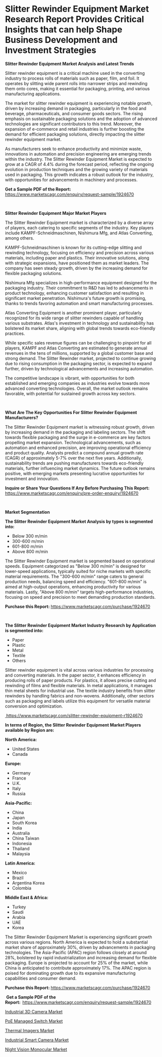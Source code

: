 <p><h1>Slitter Rewinder Equipment Market Research Report Provides Critical Insights that can help Shape Business Development and Investment Strategies</h1></p><p><strong>Slitter Rewinder Equipment Market Analysis and Latest Trends</strong></p>
<p><p>Slitter rewinder equipment is a critical machine used in the converting industry to process rolls of materials such as paper, film, and foil. It operates by slitting wide parent rolls into narrower strips and rewinding them onto cores, making it essential for packaging, printing, and various manufacturing applications. </p><p>The market for slitter rewinder equipment is experiencing notable growth, driven by increasing demand in packaging, particularly in the food and beverage, pharmaceuticals, and consumer goods sectors. The rising emphasis on sustainable packaging solutions and the adoption of advanced technologies are significant contributors to this trend. Moreover, the expansion of e-commerce and retail industries is further boosting the demand for efficient packaging solutions, directly impacting the slitter rewinder equipment market.</p><p>As manufacturers seek to enhance productivity and minimize waste, innovations in automation and precision engineering are emerging trends within the industry. The Slitter Rewinder Equipment Market is expected to grow at a CAGR of 4.4% during the forecast period, reflecting the ongoing evolution in production techniques and the growing variety of materials used in packaging. This growth indicates a robust outlook for the industry, with opportunities for advancements in machinery and processes.</p></p>
<p><strong>Get a Sample PDF of the Report:&nbsp;</strong> <a href="https://www.marketscagr.com/enquiry/request-sample/1924670?utm_campaign=1868&utm_medium=2&utm_source=Github&utm_content=ia&utm_term=10042025&utm_id=slitter-rewinder-equipment">https://www.marketscagr.com/enquiry/request-sample/1924670</a></p>
<p>&nbsp;</p>
<p><strong>Slitter Rewinder Equipment Major Market Players</strong></p>
<p><p>The Slitter Rewinder Equipment market is characterized by a diverse array of players, each catering to specific segments of the industry. Key players include KAMPF-Schneidmaschinen, Nishimura Mfg, and Atlas Converting, among others.</p><p>KAMPF-Schneidmaschinen is known for its cutting-edge slitting and rewinding technology, focusing on efficiency and precision across various materials, including paper and plastics. Their innovative solutions, along with strategic expansions, have positioned them as market leaders. The company has seen steady growth, driven by the increasing demand for flexible packaging solutions.</p><p>Nishimura Mfg specializes in high-performance equipment designed for the packaging industry. Their commitment to R&D has led to advancements in product technology, enhancing customer satisfaction and resulting in significant market penetration. Nishimura's future growth is promising, thanks to trends favoring automation and smart manufacturing processes.</p><p>Atlas Converting Equipment is another prominent player, particularly recognized for its wide range of slitter rewinders capable of handling various substrates. Atlas's investment in technology and sustainability has bolstered its market share, aligning with global trends towards eco-friendly practices.</p><p>While specific sales revenue figures can be challenging to pinpoint for all players, KAMPF and Atlas Converting are estimated to generate annual revenues in the tens of millions, supported by a global customer base and strong demand. The Slitter Rewinder market, projected to continue growing due to rising consumption in the packaging sector, is expected to expand further, driven by technological advancements and increasing automation.</p><p>The competitive landscape is vibrant, with opportunities for both established and emerging companies as industries evolve towards more advanced converting technologies. Overall, the market outlook remains favorable, with potential for sustained growth across key sectors.</p></p>
<p>&nbsp;</p>
<p><strong>What Are The Key Opportunities For Slitter Rewinder Equipment Manufacturers?</strong></p>
<p><p>The Slitter Rewinder Equipment market is witnessing robust growth, driven by increasing demand in the packaging and labeling sectors. The shift towards flexible packaging and the surge in e-commerce are key factors propelling market expansion. Technological advancements, such as automation and enhanced precision, are improving operational efficiency and product quality. Analysts predict a compound annual growth rate (CAGR) of approximately 5-7% over the next five years. Additionally, sustainability trends are pushing manufacturers towards eco-friendly materials, further influencing market dynamics. The future outlook remains positive, with emerging markets presenting lucrative opportunities for investment and innovation.</p></p>
<p><strong>Inquire or Share Your Questions If Any Before Purchasing This Report:</strong> <a href="https://www.marketscagr.com/enquiry/pre-order-enquiry/1924670?utm_campaign=1868&utm_medium=2&utm_source=Github&utm_content=ia&utm_term=10042025&utm_id=slitter-rewinder-equipment">https://www.marketscagr.com/enquiry/pre-order-enquiry/1924670</a></p>
<p>&nbsp;</p>
<p><strong>Market Segmentation</strong></p>
<p><strong>The Slitter Rewinder Equipment Market Analysis by types is segmented into:</strong></p>
<p><ul><li>Below 300 m/min</li><li>300-600 m/min</li><li>601-800 m/min</li><li>Above 800 m/min</li></ul></p>
<p><p>The Slitter Rewinder Equipment market is segmented based on operational speeds. Equipment categorized as "Below 300 m/min" is designed for lower-speed applications, typically suited for niche markets with specific material requirements. The "300-600 m/min" range caters to general production needs, balancing speed and efficiency. "601-800 m/min" is aimed at high-output operations, enhancing productivity for various materials. Lastly, "Above 800 m/min" targets high-performance industries, focusing on speed and precision to meet demanding production standards.</p></p>
<p><strong>Purchase this Report:&nbsp;</strong><a href="https://www.marketscagr.com/purchase/1924670?utm_campaign=1868&utm_medium=2&utm_source=Github&utm_content=ia&utm_term=10042025&utm_id=slitter-rewinder-equipment">https://www.marketscagr.com/purchase/1924670</a></p>
<p>&nbsp;</p>
<p><strong>The Slitter Rewinder Equipment Market Industry Research by Application is segmented into:</strong></p>
<p><ul><li>Paper</li><li>Plastic</li><li>Metal</li><li>Textile</li><li>Others</li></ul></p>
<p><p>Slitter rewinder equipment is vital across various industries for processing and converting materials. In the paper sector, it enhances efficiency in producing rolls of paper products. For plastics, it allows precise cutting and rewinding of films and flexible materials. In metal applications, it manages thin metal sheets for industrial use. The textile industry benefits from slitter rewinders by handling fabrics and non-wovens. Additionally, other sectors such as packaging and labels utilize this equipment for versatile material conversion and optimization.</p></p>
<p><a href="https://www.marketscagr.com/slitter-rewinder-equipment-r1924670?utm_campaign=1868&utm_medium=2&utm_source=Github&utm_content=ia&utm_term=10042025&utm_id=slitter-rewinder-equipment">&nbsp;https://www.marketscagr.com/slitter-rewinder-equipment-r1924670</a></p>
<p><strong>In terms of Region, the Slitter Rewinder Equipment Market Players available by Region are:</strong></p>
<p>
    <p> <strong> North America: </strong>
        <ul>
            <li>United States</li>
            <li>Canada</li>
        </ul>
        </p> 
    <p> <strong> Europe: </strong>
        <ul>
            <li>Germany</li>
            <li>France</li>
            <li>U.K.</li>
            <li>Italy</li>
            <li>Russia</li>
        </ul>
        </p> 
    <p> <strong> Asia-Pacific: </strong>
        <ul>
            <li>China</li>
            <li>Japan</li>
            <li>South Korea</li>
            <li>India</li>
            <li>Australia</li>
            <li>China Taiwan</li>
            <li>Indonesia</li>
            <li>Thailand</li>
            <li>Malaysia</li>
        </ul>
        </p> 
    <p> <strong> Latin America: </strong>
        <ul>
            <li>Mexico</li>
            <li>Brazil</li>
            <li>Argentina Korea</li>
            <li>Colombia</li>
        </ul>
        </p> 
    <p> <strong> Middle East & Africa: </strong>
        <ul>
            <li>Turkey</li>
            <li>Saudi</li>
            <li>Arabia</li>
            <li>UAE</li>
            <li>Korea</li>
        </ul>
    </p>
    </p>
<p><p>The Slitter Rewinder Equipment Market is experiencing significant growth across various regions. North America is expected to hold a substantial market share of approximately 30%, driven by advancements in packaging technologies. The Asia-Pacific (APAC) region follows closely at around 28%, bolstered by rapid industrialization and increasing demand for flexible packaging. Europe is projected to account for 25% of the market, while China is anticipated to contribute approximately 17%. The APAC region is poised for dominating growth due to its expansive manufacturing capabilities and consumer demand.</p></p>
<p><strong>Purchase this Report: </strong><a href="https://www.marketscagr.com/purchase/1924670?utm_campaign=1868&utm_medium=2&utm_source=Github&utm_content=ia&utm_term=10042025&utm_id=slitter-rewinder-equipment">https://www.marketscagr.com/purchase/1924670</a></p>
<p>&nbsp;<strong>Get a Sample PDF of the Report:&nbsp;&nbsp;</strong><a href="https://www.marketscagr.com/enquiry/request-sample/1924670?utm_campaign=1868&utm_medium=2&utm_source=Github&utm_content=ia&utm_term=10042025&utm_id=slitter-rewinder-equipment">https://www.marketscagr.com/enquiry/request-sample/1924670</a></p>
<p><strong></strong></p>
<p><p><a href="https://github.com/khifzaba/Market-Research-Report-List-1/blob/main/industrial-3d-camera-market.md?utm_campaign=1868&utm_medium=2&utm_source=Github&utm_content=ia&utm_term=10042025&utm_id=slitter-rewinder-equipment">Industrial 3D Camera Market</a></p><p><a href="https://github.com/dekamrapinq1/Market-Research-Report-List-1/blob/main/poe-managed-switch-market.md?utm_campaign=1868&utm_medium=2&utm_source=Github&utm_content=ia&utm_term=10042025&utm_id=slitter-rewinder-equipment">PoE Managed Switch Market</a></p><p><a href="https://github.com/welfmimon/Market-Research-Report-List-1/blob/main/thermal-imagers-market.md?utm_campaign=1868&utm_medium=2&utm_source=Github&utm_content=ia&utm_term=10042025&utm_id=slitter-rewinder-equipment">Thermal Imagers Market</a></p><p><a href="https://github.com/dumanelina6v/Market-Research-Report-List-1/blob/main/industrial-smart-camera-market.md?utm_campaign=1868&utm_medium=2&utm_source=Github&utm_content=ia&utm_term=10042025&utm_id=slitter-rewinder-equipment">Industrial Smart Camera Market</a></p><p><a href="https://github.com/spineamosa0e/Market-Research-Report-List-1/blob/main/night-vision-monocular-market.md?utm_campaign=1868&utm_medium=2&utm_source=Github&utm_content=ia&utm_term=10042025&utm_id=slitter-rewinder-equipment">Night Vision Monocular Market</a></p></p>